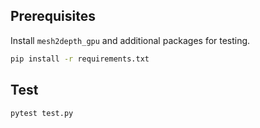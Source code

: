 ## Prerequisites
Install ```mesh2depth_gpu``` and additional packages for testing.
```sh
pip install -r requirements.txt
```

## Test
```sh
pytest test.py
```